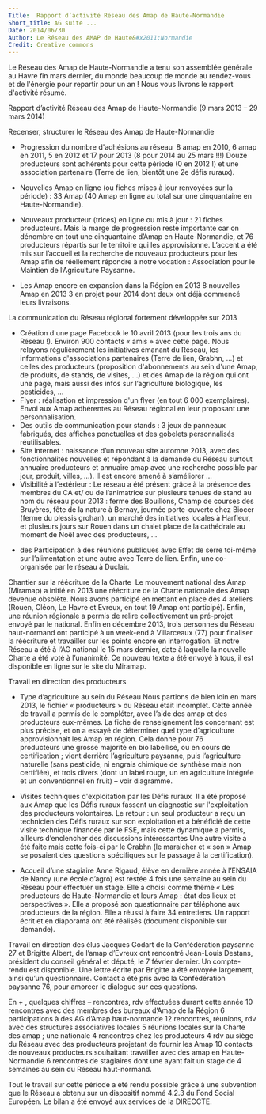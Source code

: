 ```yaml
---
Title:  Rapport d’activité Réseau des Amap de Haute-Normandie
Short_title: AG suite ...
Date: 2014/06/30
Author: Le Réseau des AMAP de Haute&#x2011;Normandie
Credit: Creative commons
---
```


Le Réseau des Amap de Haute-Normandie a tenu son assemblée générale au Havre fin mars dernier, du monde beaucoup de monde au rendez-vous et de l'énergie pour repartir pour un an ! Nous vous livrons le rapport d'activité résumé.

Rapport d’activité Réseau des Amap de Haute-Normandie
(9 mars 2013 – 29 mars 2014)


Recenser, structurer  le Réseau des Amap de Haute-Normandie

- Progression du nombre d'adhésions au réseau 
8 amap en 2010, 6 amap en 2011, 5 en 2012 et 17 pour 2013 (8 pour 2014 au 25 mars !!!) Douze producteurs sont adhérents pour cette période (0 en 2012 !) et une association partenaire (Terre de lien, bientôt une 2e défis ruraux).
- Nouvelles Amap en ligne (ou fiches mises à jour renvoyées sur la période) : 33  Amap (40 Amap en ligne au total sur une cinquantaine en Haute-Normandie).
- Nouveaux producteur (trices) en ligne ou mis à jour : 21 fiches producteurs.
Mais la marge de progression reste importante car on dénombre en tout une cinquantaine d’Amap en Haute-Normandie, et 76 producteurs répartis sur le territoire qui les approvisionne.
L’accent a été mis sur l’accueil et la recherche de nouveaux producteurs pour les Amap afin de réellement répondre à notre vocation : Association pour le Maintien de l’Agriculture Paysanne. 

- Les Amap encore en expansion dans la Région en 2013
8 nouvelles Amap en 2013
3 en projet pour 2014 dont deux ont déjà commencé leurs livraisons.


La communication du Réseau régional fortement développée sur 2013 

* Création d'une page Facebook le 10 avril 2013 (pour les trois ans du Réseau !). Environ 900 contacts « amis » avec cette page. Nous relayons régulièrement  les initiatives émanant du Réseau, les informations d'associations partenaires (Terre de lien, Grabhn, …) et celles des producteurs (proposition d'abonnements au sein d'une Amap, de produits, de stands, de visites, …) et des Amap de la région qui ont une page, mais aussi des infos sur l’agriculture biologique, les pesticides, …
* Flyer : réalisation et impression d'un flyer (en tout 6 000 exemplaires). Envoi aux Amap adhérentes au Réseau régional en leur proposant une personnalisation. 
* Des outils de communication pour stands : 3 jeux de panneaux fabriqués, des affiches ponctuelles et des gobelets personnalisés  réutilisables.
* Site internet : naissance d’un nouveau site automne 2013, avec des fonctionnalités nouvelles et répondant à la demande du Réseau surtout annuaire producteurs et annuaire amap avec une recherche possible par jour, produit, villes, …). Il est encore amené à s’améliorer …
* Visibilité à l’extérieur : Le réseau a été présent grâce à la présence des membres du CA et/ ou de l’animatrice sur plusieurs tenues de stand au nom du réseau pour 2013 : ferme des Bouillons, Champ de courses des Bruyères, fête de la nature à Bernay, journée porte-ouverte chez Biocer (ferme du plessis grohan), un marché des initiatives locales à Harfleur,  et plusieurs jours sur Rouen dans un chalet place de la cathédrale au moment de Noël avec des producteurs, …
+ des Participation à des réunions publiques avec Effet de serre toi-même sur l’alimentation et une autre avec Terre de lien. Enfin, une co-organisée par le réseau à Duclair.
 
Chantier sur la réécriture de la Charte 
Le mouvement national des Amap (Miramap) a initié en 2013 une réécriture de la Charte nationale des Amap devenue obsolète. Nous avons participé en mettant en place des 4 ateliers (Rouen, Cléon, Le Havre et Evreux, en tout 19 Amap ont participé).
Enfin, une réunion régionale a permis de relire collectivement un pré-projet envoyé par le national.
Enfin en décembre 2013, trois personnes du Réseau haut-normand ont participé à un week-end à Villarceaux (77) pour finaliser la réécriture et travailler sur les points encore en interrogation. Et notre Réseau a été à l’AG national le 15 mars dernier, date à laquelle la nouvelle Charte a été voté à l’unanimité. Ce nouveau texte a été envoyé à tous, il est disponible en ligne sur le site du Miramap.



Travail en direction des producteurs 

- Type d’agriculture au sein du Réseau
Nous partions de bien loin en mars 2013, le fichier « producteurs » du Réseau était incomplet. Cette année de travail a permis de le compléter, avec l’aide des amap et des producteurs eux-mêmes. La fiche de renseignement les concernant est plus précise, et on a essayé de déterminer quel type d’agriculture approvisionnait les Amap en région. Cela donne pour 76 producteurs une grosse majorité en bio labellisé, ou en cours de certification ; vient derrière l’agriculture paysanne, puis l’agriculture naturelle (sans pesticide, ni engrais chimique de synthèse mais non certifiée), et trois divers (dont un label rouge, un en agriculture intégrée et un conventionnel en fruit) – voir diagramme.

- Visites techniques d'exploitation par les Défis ruraux 
Il a été proposé aux Amap que les Défis ruraux fassent un diagnostic sur l'exploitation des producteurs volontaires. Le retour : un seul producteur  a reçu un technicien des Défis ruraux sur son exploitation et a bénéficié de cette visite technique financée par le FSE, mais cette dynamique a permis, ailleurs d’enclencher des discussions intéressantes  Une autre visite a été faite mais cette fois-ci par le Grabhn (le maraicher et « son » Amap se posaient des questions spécifiques sur le passage à la certification).

- Accueil d’une stagiaire
Anne Rigaud, élève en dernière année à l’ENSAIA de Nancy (une école d’agro) est restée 4 fois une semaine au sein du Réseau pour effectuer un stage. Elle a choisi comme thème « Les producteurs de Haute-Normandie et leurs Amap : état des lieux et perspectives ». Elle a proposé son questionnaire par téléphone aux producteurs de la région. Elle a réussi à faire 34 entretiens. Un rapport écrit et en diaporama ont été réalisés (document disponible sur demande).

Travail en direction des élus
Jacques Godart de la Confédération paysanne 27 et Brigitte Albert, de l’amap d’Evreux ont rencontré Jean-Louis Destans, président du conseil général et député, le 7 février dernier. Un compte-rendu est disponible. Une lettre écrite par Brigitte a été envoyée largement, ainsi qu’un questionnaire. Contact a été pris avec la Confédération paysanne 76, pour amorcer le dialogue sur ces questions. 

En + ,  quelques chiffres – rencontres, rdv effectuées durant cette année 
10 rencontres avec des membres des bureaux d’Amap de la Région
6 participations à des AG d’Amap haut-normande
12 rencontres, réunions, rdv avec des structures associatives locales
5 réunions locales sur la Charte des amap ; une nationale
4 rencontres chez les producteurs
4 rdv au siège du Réseau avec des producteurs projetant de fournir les Amap 
10 contacts de nouveaux producteurs souhaitant travailler avec des amap en Haute-Normandie
6 rencontres de stagiaires dont une ayant fait un stage de 4 semaines au sein du Réseau haut-normand.

Tout le travail sur cette période a été rendu possible grâce à une subvention que le Réseau a obtenu sur un dispositif nommé 4.2.3 du Fond Social Européen. Le bilan a été envoyé aux services de la DIRECCTE.

